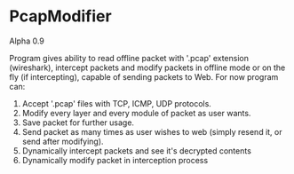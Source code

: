 # PcapModifier 
Alpha 0.9

Program gives ability to read offline packet with '.pcap' extension (wireshark), intercept packets and modify packets in offline mode or on the fly (if intercepting), capable of sending packets to Web.
For now program can:
1. Accept '.pcap' files with TCP, ICMP, UDP protocols.
2. Modify every layer and every module of packet as user wants.
3. Save packet for further usage.
4. Send packet as many times as user wishes to web (simply resend it, or send after modifying).
5. Dynamically intercept packets and see it's decrypted contents 
6. Dynamically modify packet in interception process
